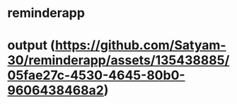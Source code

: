 # reminderapp
# output (https://github.com/Satyam-30/reminderapp/assets/135438885/05fae27c-4530-4645-80b0-9606438468a2)
